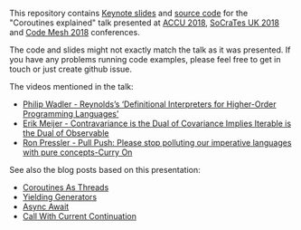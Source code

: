 This repository contains 
[Keynote slides](https://github.com/dkandalov/coroutines-explained/blob/master/slides.key) 
and [source code](https://github.com/dkandalov/coroutines-explained/tree/master/src)
for the "Coroutines explained"
talk presented at [ACCU 2018](https://conference.accu.org/2018/schedule.html), [SoCraTes UK 2018](http://socratesuk.org) and [Code Mesh 2018](https://codesync.global/conferences/code-mesh-2018) conferences.

The code and slides might not exactly match the talk as it was presented. If you have any problems running code examples, please feel free to get in touch or just create github issue.

The videos mentioned in the talk:
 - [Philip Wadler - Reynolds’s ‘Definitional Interpreters for Higher-Order Programming Languages’](https://skillsmatter.com/skillscasts/8261-papers-we-love-meetup)
 - [Erik Meijer - Contravariance is the Dual of Covariance Implies Iterable is the Dual of Observable](https://vimeo.com/98922027)
 - [Ron Pressler - Pull Push: Please stop polluting our imperative languages with pure concepts-Curry On](https://www.youtube.com/watch?v=449j7oKQVkc)

See also the blog posts based on this presentation:
 - [Coroutines As Threads](http://dkandalov.github.io/coroutines-as-threads)
 - [Yielding Generators](http://dkandalov.github.io/yielding-generators)
 - [Async Await](http://dkandalov.github.io/async-await)
 - [Call With Current Continuation](http://dkandalov.github.io/call-with-current-continuation)
 

